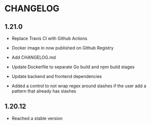 # CHANGELOG

## 1.21.0

- Replace Travis CI with Github Actions

- Docker image in now published on Github Registry

- Add CHANGELOG.md

- Update Dockerfile to separate Go build and npm build stages

- Update backend and frontend dependencies

- Added a control to not wrap regex around slashes if the user add a pattern that already has slashes

## 1.20.12

- Reached a stable version
